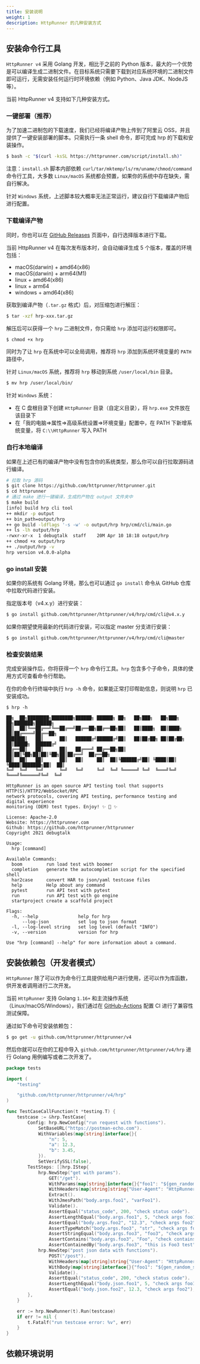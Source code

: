 ```yaml
---
title: 安装说明
weight: 1
description: HttpRunner 的几种安装方式
---
```


## 安装命令行工具

`HttpRunner v4` 采用 Golang 开发，相比于之前的 Python 版本，最大的一个优势是可以编译生成二进制文件。在目标系统只需要下载到对应系统环境的二进制文件即可运行，无需安装任何运行时环境依赖（例如 Python、Java JDK、NodeJS 等）。

当前 HttpRunner v4 支持如下几种安装方式。

### 一键部署（推荐）

为了加速二进制包的下载速度，我们已经将编译产物上传到了阿里云 OSS，并且提供了一键安装部署的脚本。只需执行一条 shell 命令，即可完成 hrp 的下载和安装操作。

```bash
$ bash -c "$(curl -ksSL https://httprunner.com/script/install.sh)"
```

注意：`install.sh` 脚本内部依赖 `curl/tar/mktemp/ls/rm/uname/chmod/command` 命令行工具，大多数 `Linux/macOS` 系统都会预置，如果你的系统中存在缺失，需自行解决。

针对 `Windows` 系统，上述脚本较大概率无法正常运行，建议自行下载编译产物后进行配置。

### 下载编译产物

同时，你也可以在 [GitHub Releases][releases] 页面中，自行选择版本进行下载。

当前 HttpRunner v4 在每次发布版本时，会自动编译生成 5 个版本，覆盖的环境包括：

- macOS(darwin) + amd64(x86)
- macOS(darwin) + arm64(M1)
- linux + amd64(x86)
- linux + arm64
- windows + amd64(x86)

获取到编译产物（`.tar.gz` 格式）后，对压缩包进行解压：

```bash
$ tar -xzf hrp-xxx.tar.gz
```

解压后可以获得一个 `hrp` 二进制文件，你只需给 `hrp` 添加可运行权限即可。

```bash
$ chmod +x hrp
```

同时为了让 `hrp` 在系统中可以全局调用，推荐将 `hrp` 添加到系统环境变量的 `PATH` 路径中，

针对 `Linux/macOS` 系统，推荐将 `hrp` 移动到系统 `/user/local/bin` 目录。

```bash
$ mv hrp /user/local/bin/
```

针对 `Windows` 系统：

- 在 C 盘根目录下创建 `HttpRunner` 目录（自定义目录），将 `hrp.exe` 文件放在该目录下
- 在「我的电脑=>属性=>高级系统设置=>环境变量」配置中，在 PATH 下新增系统变量，将 `C:\\HttpRunner` 写入 PATH

### 自行本地编译

如果在上述已有的编译产物中没有包含你的系统类型，那么你可以自行拉取源码进行编译。

```bash
# 拉取 hrp 源码
$ git clone https://github.com/httprunner/httprunner.git
$ cd httprunner
# 通过 make 进行一键编译，生成的产物在 output 文件夹中
$ make build
[info] build hrp cli tool
++ mkdir -p output
++ bin_path=output/hrp
++ go build -ldflags '-s -w' -o output/hrp hrp/cmd/cli/main.go
++ ls -lh output/hrp
-rwxr-xr-x  1 debugtalk  staff    20M Apr 10 18:18 output/hrp
++ chmod +x output/hrp
++ ./output/hrp -v
hrp version v4.0.0-alpha
```

### go install 安装

如果你的系统有 Golang 环境，那么也可以通过 `go install` 命令从 GitHub 仓库中拉取代码进行安装。

指定版本号（v4.x.y）进行安装：

```bash
$ go install github.com/httprunner/httprunner/v4/hrp/cmd/cli@v4.x.y
```

如果你期望使用最新的代码进行安装，可以指定 master 分支进行安装：

```bash
$ go install github.com/httprunner/httprunner/v4/hrp/cmd/cli@master
```

### 检查安装结果

完成安装操作后，你将获得一个 `hrp` 命令行工具。`hrp` 包含多个子命令，具体的使用方式可查看命令行帮助。

在你的命令行终端中执行 `hrp -h` 命令，如果能正常打印帮助信息，则说明 `hrp` 已安装成功。

```text
$ hrp -h

██╗  ██╗████████╗████████╗██████╗ ██████╗ ██╗   ██╗███╗   ██╗███╗   ██╗███████╗██████╗
██║  ██║╚══██╔══╝╚══██╔══╝██╔══██╗██╔══██╗██║   ██║████╗  ██║████╗  ██║██╔════╝██╔══██╗
███████║   ██║      ██║   ██████╔╝██████╔╝██║   ██║██╔██╗ ██║██╔██╗ ██║█████╗  ██████╔╝
██╔══██║   ██║      ██║   ██╔═══╝ ██╔══██╗██║   ██║██║╚██╗██║██║╚██╗██║██╔══╝  ██╔══██╗
██║  ██║   ██║      ██║   ██║     ██║  ██║╚██████╔╝██║ ╚████║██║ ╚████║███████╗██║  ██║
╚═╝  ╚═╝   ╚═╝      ╚═╝   ╚═╝     ╚═╝  ╚═╝ ╚═════╝ ╚═╝  ╚═══╝╚═╝  ╚═══╝╚══════╝╚═╝  ╚═╝

HttpRunner is an open source API testing tool that supports HTTP(S)/HTTP2/WebSocket/RPC
network protocols, covering API testing, performance testing and digital experience
monitoring (DEM) test types. Enjoy! ✨ 🚀 ✨

License: Apache-2.0
Website: https://httprunner.com
Github: https://github.com/httprunner/httprunner
Copyright 2021 debugtalk

Usage:
  hrp [command]

Available Commands:
  boom         run load test with boomer
  completion   generate the autocompletion script for the specified shell
  har2case     convert HAR to json/yaml testcase files
  help         Help about any command
  pytest       run API test with pytest
  run          run API test with go engine
  startproject create a scaffold project

Flags:
  -h, --help               help for hrp
      --log-json           set log to json format
  -l, --log-level string   set log level (default "INFO")
  -v, --version            version for hrp

Use "hrp [command] --help" for more information about a command.
```

## 安装依赖包（开发者模式）

`HttpRunner` 除了可以作为命令行工具提供给用户进行使用，还可以作为库函数，供开发者调用进行二次开发。

当前 `HttpRunner` 支持 Golang `1.16+` 和主流操作系统（Linux/macOS/Windows），我们通过在 [GitHub-Actions][github-actions] 配置 CI 进行了兼容性测试保障。

通过如下命令可安装依赖包：

```bash
$ go get -u github.com/httprunner/httprunner/v4
```

然后你就可以在你的工程中导入 `github.com/httprunner/httprunner/v4/hrp` 进行 Golang 用例编写或者二次开发了。

```go
package tests

import (
	"testing"

	"github.com/httprunner/httprunner/v4/hrp"
)

func TestCaseCallFunction(t *testing.T) {
	testcase := &hrp.TestCase{
		Config: hrp.NewConfig("run request with functions").
			SetBaseURL("https://postman-echo.com").
			WithVariables(map[string]interface{}{
				"n": 5,
				"a": 12.3,
				"b": 3.45,
			}).
			SetVerifySSL(false),
		TestSteps: []hrp.IStep{
			hrp.NewStep("get with params").
				GET("/get").
				WithParams(map[string]interface{}{"foo1": "${gen_random_string($n)}", "foo2": "${max($a, $b)}", "foo3": "Foo3"}).
				WithHeaders(map[string]string{"User-Agent": "HttpRunnerPlus"}).
				Extract().
				WithJmesPath("body.args.foo1", "varFoo1").
				Validate().
				AssertEqual("status_code", 200, "check status code").
				AssertLengthEqual("body.args.foo1", 5, "check args foo1").
				AssertEqual("body.args.foo2", "12.3", "check args foo2").
				AssertTypeMatch("body.args.foo3", "str", "check args foo3 is type string").
				AssertStringEqual("body.args.foo3", "foo3", "check args foo3 case-insensitivity").
				AssertContains("body.args.foo3", "Foo", "check contains ").
				AssertContainedBy("body.args.foo3", "this is Foo3 test", "check contained by"), // notice: request params value will be converted to string
			hrp.NewStep("post json data with functions").
				POST("/post").
				WithHeaders(map[string]string{"User-Agent": "HttpRunnerPlus"}).
				WithBody(map[string]interface{}{"foo1": "${gen_random_string($n)}", "foo2": "${max($a, $b)}"}).
				Validate().
				AssertEqual("status_code", 200, "check status code").
				AssertLengthEqual("body.json.foo1", 5, "check args foo1").
				AssertEqual("body.json.foo2", 12.3, "check args foo2"),
		},
	}

	err := hrp.NewRunner(t).Run(testcase)
	if err != nil {
		t.Fatalf("run testcase error: %v", err)
	}
}
```

## 依赖环境说明



[releases]: https://github.com/httprunner/httprunner/releases
[github-actions]: https://github.com/httprunner/httprunner/actions
